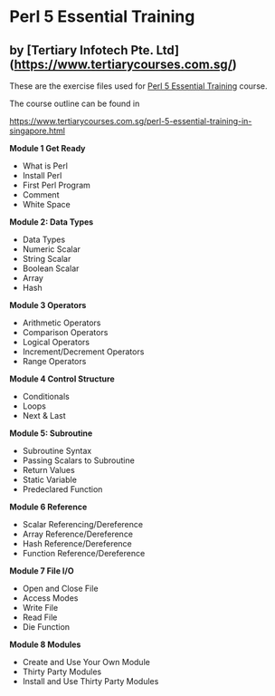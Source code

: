 # Perl 5 Essential Training
## by [Tertiary Infotech Pte. Ltd] (https://www.tertiarycourses.com.sg/)

These are the exercise files used for [Perl 5 Essential Training](https://www.tertiarycourses.com.sg/perl-5-essential-training-in-singapore.html) course. 

The course outline can be found in 

https://www.tertiarycourses.com.sg/perl-5-essential-training-in-singapore.html

<p><strong>Module 1 Get Ready</strong> </p>
<ul>
<li>What is Perl</li>
<li>Install Perl</li>
<li>First Perl Program</li>
<li>Comment</li>
<li>White Space</li>
</ul>
<p><strong>Module 2: Data Types</strong> </p>
<ul>
<li>Data Types</li>
<li>Numeric Scalar</li>
<li>String Scalar</li>
<li>Boolean Scalar</li>
<li>Array</li>
<li>Hash</li>
</ul>
<p><strong>Module 3 Operators</strong></p>
<ul>
<li>Arithmetic Operators</li>
<li>Comparison Operators</li>
<li>Logical Operators</li>
<li>Increment/Decrement Operators</li>
<li>Range Operators</li>
</ul>
<p><strong>Module 4 Control Structure</strong> </p>
<ul>
<li>Conditionals</li>
<li>Loops</li>
<li>Next &amp; Last</li>
</ul>
<p><strong>Module 5: Subroutine</strong> </p>
<ul>
<li>Subroutine Syntax</li>
<li>Passing Scalars to Subroutine</li>
<li>Return Values</li>
<li>Static Variable</li>
<li>Predeclared Function</li>
</ul>
<p><strong>Module 6 Reference</strong> </p>
<ul>
<li>Scalar Referencing/Dereference</li>
<li>Array Reference/Dereference</li>
<li>Hash Reference/Dereference</li>
<li>Function Reference/Dereference</li>
</ul>
<p><strong>Module 7 File I/O</strong> </p>
<ul>
<li>Open and Close File</li>
<li>Access Modes</li>
<li>Write File</li>
<li>Read File</li>
<li>Die Function</li>
</ul>
<p><strong>Module 8 Modules</strong> </p>
<ul>
<li>Create and Use Your Own Module</li>
<li>Thirty Party Modules</li>
<li>Install and Use Thirty Party Modules</li>
</ul>
